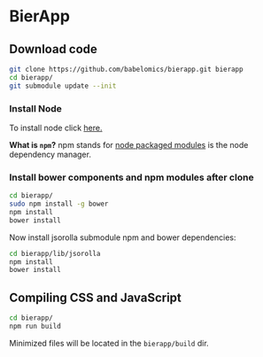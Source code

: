 BierApp
=======

## Download code
```bash
git clone https://github.com/babelomics/bierapp.git bierapp
cd bierapp/
git submodule update --init
```

### Install Node
To install node click [here.](https://github.com/joyent/node/wiki/Installing-Node.js-via-package-manager)

**What is `npm`?** npm stands for [node packaged modules](http://npmjs.org/) is the node dependency manager.


### Install bower components and npm modules after clone
```bash
cd bierapp/
sudo npm install -g bower
npm install
bower install
```

Now install jsorolla submodule npm and bower dependencies:
```bash
cd bierapp/lib/jsorolla
npm install
bower install
```


## Compiling CSS and JavaScript
```bash
cd bierapp/
npm run build
```

Minimized files will be located in the `bierapp/build` dir.
